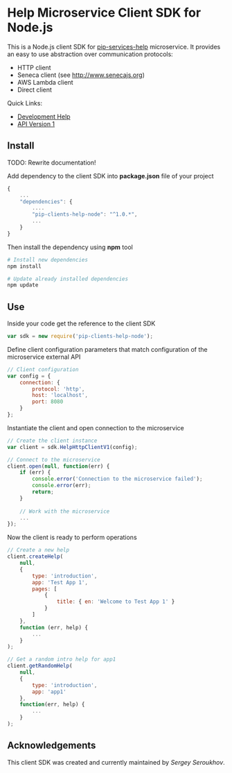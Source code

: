 # Help Microservice Client SDK for Node.js

This is a Node.js client SDK for [pip-services-help](https://github.com/pip-services-content/pip-services-help-node) microservice.
It provides an easy to use abstraction over communication protocols:

* HTTP client
* Seneca client (see http://www.senecajs.org)
* AWS Lambda client
* Direct client

<a name="links"></a> Quick Links:

* [Development Help](doc/Development.md)
* [API Version 1](doc/NodeClientApiV1.md)

## Install

TODO: Rewrite documentation!

Add dependency to the client SDK into **package.json** file of your project
```javascript
{
    ...
    "dependencies": {
        ....
        "pip-clients-help-node": "^1.0.*",
        ...
    }
}
```

Then install the dependency using **npm** tool
```bash
# Install new dependencies
npm install

# Update already installed dependencies
npm update
```

## Use

Inside your code get the reference to the client SDK
```javascript
var sdk = new require('pip-clients-help-node');
```

Define client configuration parameters that match configuration of the microservice external API
```javascript
// Client configuration
var config = {
    connection: {
        protocol: 'http',
        host: 'localhost', 
        port: 8080
    }
};
```

Instantiate the client and open connection to the microservice
```javascript
// Create the client instance
var client = sdk.HelpHttpClientV1(config);

// Connect to the microservice
client.open(null, function(err) {
    if (err) {
        console.error('Connection to the microservice failed');
        console.error(err);
        return;
    }
    
    // Work with the microservice
    ...
});
```

Now the client is ready to perform operations
```javascript
// Create a new help
client.createHelp(
    null,
    { 
        type: 'introduction',
        app: 'Test App 1',
        pages: [
            { 
                title: { en: 'Welcome to Test App 1' } 
            }
        ]
    },
    function (err, help) {
        ...
    }
);
```

```javascript
// Get a random intro help for app1
client.getRandomHelp(
    null,
    {
        type: 'introduction',
        app: 'app1'
    },
    function(err, help) {
        ...    
    }
);
```    

## Acknowledgements

This client SDK was created and currently maintained by *Sergey Seroukhov*.


